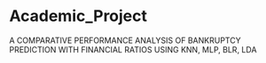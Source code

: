 # Academic_Project
A COMPARATIVE  PERFORMANCE ANALYSIS OF BANKRUPTCY PREDICTION WITH FINANCIAL RATIOS USING  KNN, MLP, BLR, LDA

